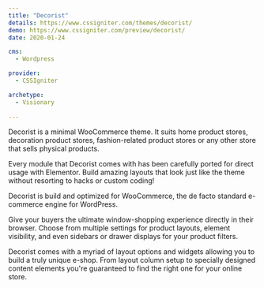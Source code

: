 ```yaml
---
title: "Decorist"
details: https://www.cssigniter.com/themes/decorist/
demo: https://www.cssigniter.com/preview/decorist/
date: 2020-01-24

cms: 
  - Wordpress

provider: 
  - CSSIgniter

archetype:
  - Visionary
  
---
```


Decorist is a minimal WooCommerce theme. It suits home product stores, decoration product stores, fashion-related product stores or any other store that sells physical products.

Every module that Decorist comes with has been carefully ported for direct usage with Elementor. Build amazing layouts that look just like the theme without resorting to hacks or custom coding!

Decorist is build and optimized for WooCommerce, the de facto standard e-commerce engine for WordPress.

Give your buyers the ultimate window-shopping experience directly in their browser. Choose from multiple settings for product layouts, element visibility, and even sidebars or drawer displays for your product filters.

Decorist comes with a myriad of layout options and widgets allowing you to build a truly unique e-shop. From layout column setup to specially designed content elements you're guaranteed to find the right one for your online store.